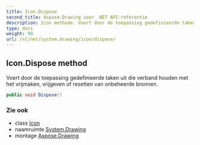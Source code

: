 ```yaml
---
title: Icon.Dispose
second_title: Aspose.Drawing voor .NET API-referentie
description: Icon methode. Voert door de toepassing gedefinieerde taken uit die verband houden met het vrijmaken vrijgeven of resetten van onbeheerde bronnen.
type: docs
weight: 90
url: /nl/net/system.drawing/icon/dispose/
---
```

## Icon.Dispose method

Voert door de toepassing gedefinieerde taken uit die verband houden met het vrijmaken, vrijgeven of resetten van onbeheerde bronnen.

```csharp
public void Dispose()
```

### Zie ook

* class [Icon](../)
* naamruimte [System.Drawing](../../icon/)
* montage [Aspose.Drawing](../../../)


